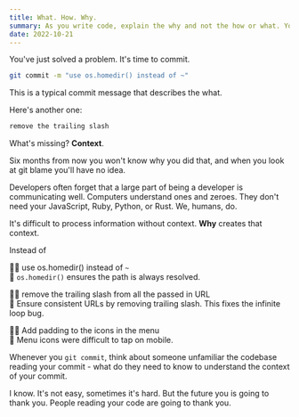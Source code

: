 ```yaml
---
title: What. How. Why.
summary: As you write code, explain the why and not the how or what. Your future self is going to thank you.
date: 2022-10-21
---
```


You've just solved a problem. It's time to commit.

```sh
git commit -m "use os.homedir() instead of ~"
```

This is a typical commit message that describes the what.

Here's another one:

```sh
remove the trailing slash
```

What's missing? **Context**.

Six months from now you won't know why you did that, and when you look at git blame you'll have no idea.

Developers often forget that a large part of being a developer is communicating well. Computers understand ones and zeroes. They don't need your JavaScript, Ruby, Python, or Rust. We, humans, do.

It's difficult to process information without context. **Why** creates that context.

Instead of 

🙅‍♂️ use os.homedir() instead of  `~` <br>
🤩 `os.homedir()` ensures the path is always resolved.

🙅‍♂️ remove the trailing slash from all the passed in URL <br>
🤩 Ensure consistent URLs by removing trailing slash. This fixes the infinite loop bug.

🙅‍♂️ Add padding to the icons in the menu <br>
🤩 Menu icons were difficult to tap on mobile.


Whenever you `git commit`, think about someone unfamiliar the codebase reading your commit - what do they need to know to understand the context of your commit.

I know.
It's not easy, sometimes it's hard.
But the future you is going to thank you. 
People reading your code are going to thank you.